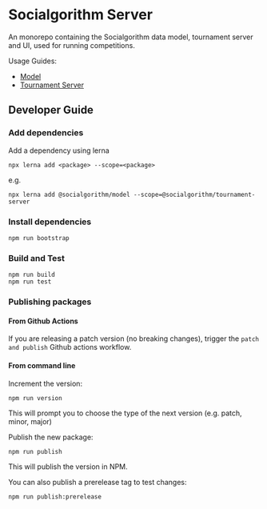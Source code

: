 # Socialgorithm Server

An monorepo containing the Socialgorithm data model, tournament server and UI, used for running competitions.

Usage Guides:
* [Model](packages/model/README.md)
* [Tournament Server](packages/tournament-server/README.md)

## Developer Guide

### Add dependencies

Add a dependency using lerna

```
npx lerna add <package> --scope=<package>
```

e.g. 

```
npx lerna add @socialgorithm/model --scope=@socialgorithm/tournament-server
```

### Install dependencies

```
npm run bootstrap
```

### Build and Test

```
npm run build
npm run test
```

### Publishing packages

#### From Github Actions

If you are releasing a patch version (no breaking changes), trigger the `patch and publish` Github actions workflow.

#### From command line

Increment the version:
```
npm run version
```

This will prompt you to choose the type of the next version (e.g. patch, minor, major)

Publish the new package:
```
npm run publish
```

This will publish the version in NPM.

You can also publish a prerelease tag to test changes:

```
npm run publish:prerelease
```
